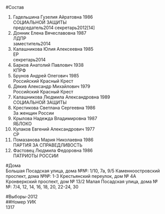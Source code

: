 #Состав  
1. Гадельшина Гузелия Айратовна 1986  
    СОЦИАЛЬНОЙ ЗАЩИТЫ  
    председатель2014 секретарь2012[14]  
2. Донник Елена Вячеславовна 1987  
    ЛДПР  
    заместитель2014  
3. Калашникова Юлия Алексеевна 1985  
    ЕР  
    секретарь2014  
4. Барков Анатолий Павлович 1938  
    КПРФ  
5. Брунов Андрей Олегович 1985  
    Российский Красный Крест  
6. Дякив Александр Михайлович 1979  
    Российский Красный Крест  
7. Калашникова Людмила Александровна 1989  
    СОЦИАЛЬНОЙ ЗАЩИТЫ  
8. Крестикова Светлана Сергеевна 1986  
    За женщин России  
9. Крылова Надежда Владимировна 1987  
    ЯБЛОКО  
10. Кулаков Евгений Александрович 1977  
    СР  
11. Помазанова Мария Николаевна 1986  
    ПАРТИЯ ЗА СПРАВЕДЛИВОСТЬ  
12. Фастовец Людмила Федоровна 1986  
    ПАТРИОТЫ РОССИИ  
  
#Дома  
Большая Посадская улица, дома №№: 1/10, 7а, 9/5 Каменноостровский проспект, дома №№: 1-3 Крестьянский переулок, дом № 4А Кронверкский проспект, дом № 13/2 Малая Посадская улица, дома №№: 7/4, 12, 14, 16, 18, 20, 22-24, 30  
  
#Выборы-2012  
##Номер УИК  
1317  
